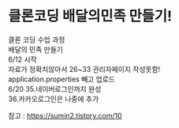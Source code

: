 # 클론코딩 배달의민족 만들기!

클론 코딩 수업 과정<br>
배달의 민족 만들기<br>
6/12 시작
<br>
자료가 정확치않아서 26~33 관리자페이지 작성못함!
<br>
application.properties 빼고 업로드<br>
6/20 35.네이버로그인까지 완성<br>
36.카카오로그인은 나중에 추가<br>


참고 : https://sumin2.tistory.com/10
